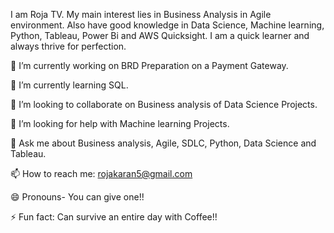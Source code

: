 
I am Roja TV. My main interest lies in Business Analysis in Agile environment. Also have good knowledge in Data Science, Machine learning, Python, Tableau, Power Bi and AWS Quicksight. I am a quick learner and always thrive for perfection.

🔭 I’m currently working on BRD Preparation on a Payment Gateway.

🌱 I’m currently learning SQL.

👯 I’m looking to collaborate on Business analysis of Data Science Projects.

🤔 I’m looking for help with Machine learning Projects.

💬 Ask me about Business analysis, Agile, SDLC, Python, Data Science and Tableau.

📫 How to reach me: rojakaran5@gmail.com

😄 Pronouns- You can give one!!

⚡ Fun fact: Can survive an entire day with Coffee!!
